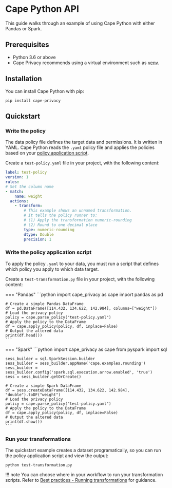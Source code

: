 # Cape Python API

This guide walks through an example of using Cape Python with either Pandas or Spark.

## Prerequisites

* Python 3.6 or above
* Cape Privacy recommends using a virtual environment such as [venv](https://docs.python.org/3/library/venv.html).


## Installation

You can install Cape Python with pip:

```shell
pip install cape-privacy
```

## Quickstart

### Write the policy

The data policy file defines the target data and permissions. It is written in YAML. Cape Python reads the `.yaml` policy file and applies the policies based on your [policy application script](#write-the-policy-application-script).

Create a `test-policy.yaml` file in your project, with the following content:

```yaml
label: test-policy
version: 1
rules:
# Set the column name
- match:
    name: weight
  actions:
    - transform:
        # This example shows an unnamed transformation.
        # It tells the policy runner to:
        # (1) Apply the transformation numeric-rounding
        # (2) Round to one decimal place
        type: numeric-rounding
        dtype: Double
        precision: 1
```


### Write the policy application script

To apply the policy `.yaml` to your data, you must run a script that defines which policy you apply to which data target.

Create a `test-transformation.py` file in your project, with the following content:


=== "Pandas"
    ```python
    import cape_privacy as cape
    import pandas as pd

    # Create a simple Pandas DataFrame
    df = pd.DataFrame([114.432, 134.622, 142.984], columns=["weight"])
    # Load the privacy policy
    policy = cape.parse_policy("test-policy.yaml")
    # Apply the policy to the DataFrame
    df = cape.apply_policy(policy, df, inplace=False)
    # Output the altered data
    print(df.head())
    ```

=== "Spark"
    ```python
    import cape_privacy as cape
    from pyspark import sql

    sess_builder = sql.SparkSession.builder
    sess_builder = sess_builder.appName('cape.examples.rounding')
    sess_builder = sess_builder.config('spark.sql.execution.arrow.enabled', 'true')
    sess = sess_builder.getOrCreate()

    # Create a simple Spark DataFrame
    df = sess.createDataFrame([114.432, 134.622, 142.984], "double").toDF("weight")
    # Load the privacy policy
    policy = cape.parse_policy("test-policy.yaml")
    # Apply the policy to the DataFrame
    df = cape.apply_policy(policy, df, inplace=False)
    # Output the altered data
    print(df.show())
    ```


### Run your transformations

The quickstart example creates a dataset programatically, so you can run the policy application script and view the output:

```shell
python test-transformation.py
```

!!! note
    You can choose where in your workflow to run your transformation scripts. Refer to [Best practices - Running transformations](/understand/best-practices/running-transformations.md) for guidance.
